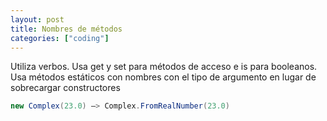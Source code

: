 ```yaml
---
layout: post
title: Nombres de métodos
categories: ["coding"]
---
```


Utiliza verbos. <!--more-->
Usa get y set para métodos de acceso e is para booleanos. Usa métodos estáticos con nombres con el tipo de argumento en lugar de sobrecargar constructores

```csharp
new Complex(23.0) –> Complex.FromRealNumber(23.0)
```
